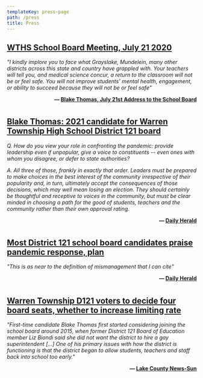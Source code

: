 ```yaml
---
templateKey: press-page
path: /press
title: Press
---
```


<div style="margin-bottom: 5ex;">
  <h2><a href="https://www.youtube.com/watch?v=Olc9m2ppjgQ&t=7523s">WTHS School Board Meeting, July 21 2020</a></h2>
  <p>
    <i>"I kindly implore you to face what Grayslake, Mundelein, many other
    districts across this state and country have grappled with. Your teachers
    will tell you, and medical science concur, a return to the classroom will
    not be or feel safe. You will not improve students’ mental health,
    engagement, or ability to succeed because they will not be or feel safe"</i>
  </p>
  <div style="text-align: right;">
    <strong>— <a href="https://www.youtube.com/watch?v=Olc9m2ppjgQ&t=7523s">Blake Thomas, July 21st Address to the School Board</a></strong>
  </div>
</div>

<div style="margin-bottom: 5ex;">
  <h2><a href="https://www.dailyherald.com/news/20210319/blake-thomas-2021-candidate-for-warren-township-high-school-district-121-board">Blake Thomas: 2021 candidate for Warren Township High School District 121 board</a></h2>
  <p>
    <i>Q. How do you view your role in confronting the pandemic: provide
    leadership even if unpopular, give a voice to constituents -- even ones with
    whom you disagree, or defer to state authorities?</i>
  </p>
  <p>
    <i>A. All three of those, frankly in exactly that order. Leaders must be
    prepared to make choices in the best interest of the community irrespective
    of their popularity and, in turn, ultimately accept the consequences of
    those decisions, which may well mean losing an election. They should
    certainly be thoughtful and receptive to voices in the community, but must
    be clear minded in choosing a path for the good of students, teachers and
    the community rather than their own approval rating.</i>
  </p>
  <div style="text-align: right;">
    <strong>— <a href="https://www.dailyherald.com">Daily Herald</a></strong>
  </div>
</div>

<div style="margin-bottom: 5ex;">
  <h2><a href="https://www.dailyherald.com/news/20210325/most-district-121-school-board-candidates-praise-pandemic-response-plan">Most District 121 school board candidates praise pandemic response, plan</a></h2>
  <p>
    <i>"This is as near to the definition of mismanagement that I can cite"</i>
  </p>
  <div style="text-align: right;">
    <strong>— <a href="https://www.dailyherald.com">Daily Herald</a></strong>
  </div>
</div>

<div style="margin-bottom: 5ex;">
  <h2><a href="https://www.chicagotribune.com/suburbs/lake-county-news-sun/ct-lns-warren-election-preview-st-0325-20210324-dopqs64w4nfvxajj2z2x4fkk2y-story.html">Warren Township D121 voters to decide four board seats, whether to increase limiting rate</a></h2>
  <p>
    <i>"First-time candidate Blake Thomas first started considering joining the
    school board around 2015, when former District 121 Board of Education member
    Liz Biondi said she did not want the district to hire a gay superintendent
    [...] One of his primary issues with how the district is functioning is that
    the district began to allow students, teachers and staff back into school
    too early."</i>
  </p>
  <div style="text-align: right;">
    <strong>— <a href="https://www.chicagotribune.com/suburbs/lake-county-news-sun/">Lake County News-Sun</a></strong>
  </div>
</div>
